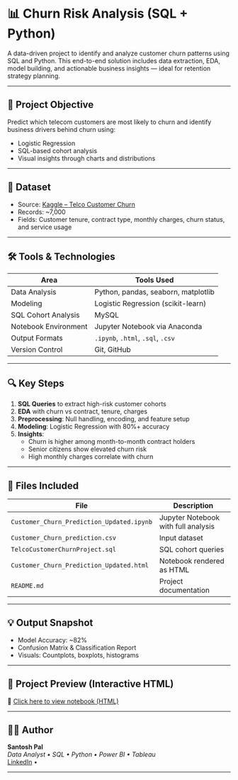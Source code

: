 # 📊 Churn Risk Analysis (SQL + Python)

A data-driven project to identify and analyze customer churn patterns using SQL and Python. This end-to-end solution includes data extraction, EDA, model building, and actionable business insights — ideal for retention strategy planning.

---

## 🧠 Project Objective

Predict which telecom customers are most likely to churn and identify business drivers behind churn using:
- Logistic Regression
- SQL-based cohort analysis
- Visual insights through charts and distributions

---

## 📁 Dataset

- Source: [Kaggle – Telco Customer Churn](https://www.kaggle.com/datasets/blastchar/telco-customer-churn)
- Records: ~7,000
- Fields: Customer tenure, contract type, monthly charges, churn status, and service usage

---

## 🛠️ Tools & Technologies

| Area                 | Tools Used                                    |
|----------------------|-----------------------------------------------|
| Data Analysis        | Python, pandas, seaborn, matplotlib           |
| Modeling             | Logistic Regression (scikit-learn)            |
| SQL Cohort Analysis  | MySQL                                         |
| Notebook Environment | Jupyter Notebook via Anaconda                 |
| Output Formats       | `.ipynb`, `.html`, `.sql`, `.csv`             |
| Version Control      | Git, GitHub                                   |

---

## 🔍 Key Steps

1. **SQL Queries** to extract high-risk customer cohorts
2. **EDA** with churn vs contract, tenure, charges
3. **Preprocessing**: Null handling, encoding, and feature setup
4. **Modeling**: Logistic Regression with 80%+ accuracy
5. **Insights**:
   - Churn is higher among month-to-month contract holders
   - Senior citizens show elevated churn risk
   - High monthly charges correlate with churn

---

## 📂 Files Included

| File                                | Description                                 |
|-------------------------------------|---------------------------------------------|
| `Customer_Churn_Prediction_Updated.ipynb` | Jupyter Notebook with full analysis      |
| `Customer_Churn_prediction.csv`    | Input dataset                            |
| `TelcoCustomerChurnProject.sql`             | SQL cohort queries                        |
| `Customer_Churn_Prediction_Updated.html`  | Notebook rendered as HTML                |
| `README.md`                              | Project documentation                     |

---

## 💡 Output Snapshot

- Model Accuracy: ~82%
- Confusion Matrix & Classification Report
- Visuals: Countplots, boxplots, histograms

---
## 🔎 Project Preview (Interactive HTML)

📄 [Click here to view notebook (HTML)](https://htmlpreview.github.io/?https://raw.githubusercontent.com/santoshpal/customer-churn-prediction/main/Customer_Churn_Prediction_Updated.html)

---

## 👨‍💻 Author

**Santosh Pal**  
_Data Analyst • SQL • Python • Power BI • Tableau_  
[LinkedIn](https://www.linkedin.com/in/santosh-pal-08b0bb370) • 

---

